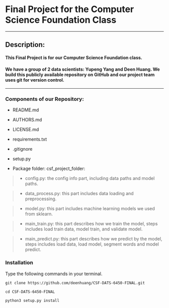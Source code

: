 # Final Project for the Computer Science Foundation Class
---
## Description:

#### This Final Project is for our Computer Science Foundation class.

#### We have a group of 2 data scientists: Yupeng Yang and Deen Huang. We build this publicly available repository on GitHub and our project team uses git for version control.
---
### Components of our Repository:

* README.md

* AUTHORS.md

* LICENSE.md

* requirements.txt

* .gitignore

* setup.py

* Package folder: csf_project_folder:

> - config.py: the config info part, including data paths and model paths.

> - data_process.py: this part includes data loading and preprocessing.

> - model.py: this part includes machine learning models we used from sklearn.

> - main_train.py: this part describes how we train the model, steps includes load train data, model train, and validate model.

> - main_predict.py: this part describes how we predict by the model, steps includes load data, load model, segment words and model predict.

### Installation
Type the following commands in your terminal.
```
git clone https://github.com/deenhuang/CSF-DATS-6450-FINAL.git

cd CSF-DATS-6450-FINAL

python3 setup.py install 
```
